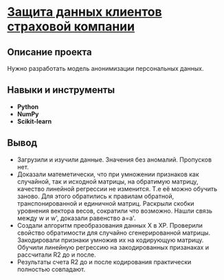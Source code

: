 # <a href='https://github.com/DmitryTatarintsev/Other-Projects/blob/main/10/10.ipynb'>Защита данных клиентов страховой компании</a>
## Описание проекта
Нужно разработать модель анонимизации персональных данных.
## Навыки и инструменты
- **Python**
- **NumPy**
- **Scikit-learn**

## Вывод
- Загрузили и изучили данные. Значения без аномалий. Пропусков нет.
- Доказали матеметически, что при умножении признаков как случайной, так и исходной матрицы, на обратимую матрицу, качество линейной регрессии не изменится. Т.е её можно обучить заново. Для этого обратились к правилам обратной, транспонированной и единичной матриц. Раскрыли скобки уровнения вектора весов, сократили что возможно. Нашли связь между w и w', доказали равенство a=a'.
- Создали алгоритм преобразования данных X в XP. Проверили свойство обратимости для случайно сгенерированной матрицы. Закодировали признаки умножив их на кодирующую матрицу. Обучили линейную регрессию на закодированных призанаках и рассчитали R2 до и после.
- Результаты счета R2 до и после кодирования практически полностью совпадают.
